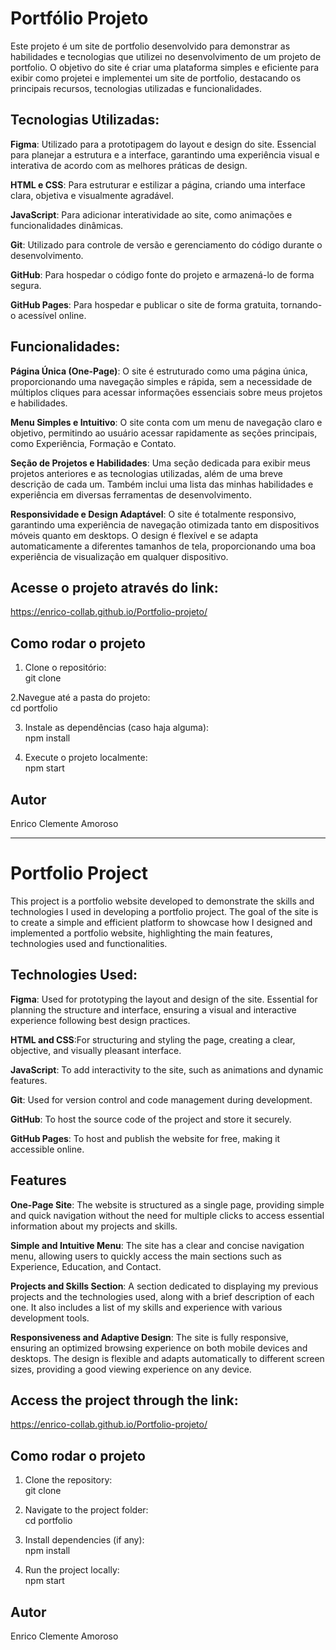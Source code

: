 # Portfólio Projeto
Este projeto é um site de portfolio desenvolvido para demonstrar as habilidades e tecnologias que utilizei no desenvolvimento de um projeto de portfolio. O objetivo do site é criar uma plataforma simples e eficiente para exibir como projetei e implementei um site de portfolio, destacando os principais recursos, tecnologias utilizadas e funcionalidades.

## Tecnologias Utilizadas:

**Figma**: Utilizado para a prototipagem do layout e design do site. Essencial para planejar a estrutura e a interface, garantindo uma experiência visual e interativa de acordo com as melhores práticas de design.

**HTML e CSS**: Para estruturar e estilizar a página, criando uma interface clara, objetiva e visualmente agradável.

**JavaScript**: Para adicionar interatividade ao site, como animações e funcionalidades dinâmicas.

**Git**: Utilizado para controle de versão e gerenciamento do código durante o desenvolvimento.

**GitHub**: Para hospedar o código fonte do projeto e armazená-lo de forma segura.

**GitHub Pages**: Para hospedar e publicar o site de forma gratuita, tornando-o acessível online.

## Funcionalidades:

**Página Única (One-Page)**: O site é estruturado como uma página única, proporcionando uma navegação simples e rápida, sem a necessidade de múltiplos cliques para acessar informações essenciais sobre meus projetos e habilidades.

**Menu Simples e Intuitivo**: O site conta com um menu de navegação claro e objetivo, permitindo ao usuário acessar rapidamente as seções principais, como Experiência, Formação e Contato.

**Seção de Projetos e Habilidades**: Uma seção dedicada para exibir meus projetos anteriores e as tecnologias utilizadas, além de uma breve descrição de cada um. Também inclui uma lista das minhas habilidades e experiência em diversas ferramentas de desenvolvimento.

**Responsividade e Design Adaptável**: O site é totalmente responsivo, garantindo uma experiência de navegação otimizada tanto em dispositivos móveis quanto em desktops. O design é flexível e se adapta automaticamente a diferentes tamanhos de tela, proporcionando uma boa experiência de visualização em qualquer dispositivo.

## Acesse o projeto através do link:
https://enrico-collab.github.io/Portfolio-projeto/

## Como rodar o projeto
1. Clone o repositório:<br>
git clone

2.Navegue até a pasta do projeto:<br>
cd portfolio

3. Instale as dependências (caso haja alguma):<br>
npm install

4. Execute o projeto localmente:<br>
npm start

## Autor
Enrico Clemente Amoroso

__________________________________________________________________________________________________________

# Portfolio Project
This project is a portfolio website developed to demonstrate the skills and technologies I used in developing a portfolio project. The goal of the site is to create a simple and efficient platform to showcase how I designed and implemented a portfolio website, highlighting the main features, technologies used and functionalities.

## Technologies Used:

**Figma**: Used for prototyping the layout and design of the site. Essential for planning the structure and interface, ensuring a visual and interactive experience following best design practices.

**HTML and CSS**:For structuring and styling the page, creating a clear, objective, and visually pleasant interface.

**JavaScript**: To add interactivity to the site, such as animations and dynamic features.

**Git**: Used for version control and code management during development.

**GitHub**: To host the source code of the project and store it securely.

**GitHub Pages**: To host and publish the website for free, making it accessible online.

## Features

**One-Page Site**: The website is structured as a single page, providing simple and quick navigation without the need for multiple clicks to access essential information about my projects and skills.

**Simple and Intuitive Menu**: The site has a clear and concise navigation menu, allowing users to quickly access the main sections such as Experience, Education, and Contact.

**Projects and Skills Section**: A section dedicated to displaying my previous projects and the technologies used, along with a brief description of each one. It also includes a list of my skills and experience with various development tools.

**Responsiveness and Adaptive Design**: The site is fully responsive, ensuring an optimized browsing experience on both mobile devices and desktops. The design is flexible and adapts automatically to different screen sizes, providing a good viewing experience on any device.

## Access the project through the link:
https://enrico-collab.github.io/Portfolio-projeto/

## Como rodar o projeto
1. Clone the repository:<br>
git clone

2. Navigate to the project folder:<br>
cd portfolio

3. Install dependencies (if any):<br>
npm install

4. Run the project locally:<br>
npm start

## Autor
Enrico Clemente Amoroso
